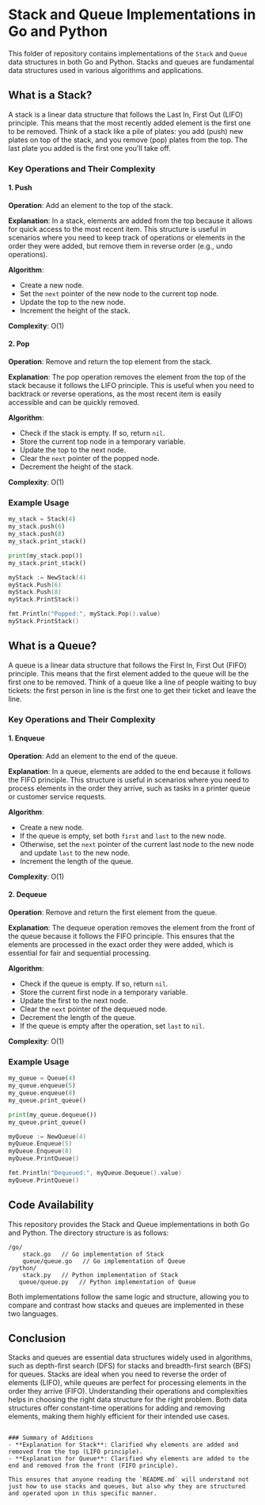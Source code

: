# Stack and Queue Implementations in Go and Python

This folder of repository contains implementations of the `Stack` and `Queue` data structures in both Go and Python. Stacks and queues are fundamental data structures used in various algorithms and applications.

## What is a Stack?

A stack is a linear data structure that follows the Last In, First Out (LIFO) principle. This means that the most recently added element is the first one to be removed. Think of a stack like a pile of plates: you add (push) new plates on top of the stack, and you remove (pop) plates from the top. The last plate you added is the first one you'll take off.

### Key Operations and Their Complexity

#### 1. Push

**Operation**: Add an element to the top of the stack.

**Explanation**: In a stack, elements are added from the top because it allows for quick access to the most recent item. This structure is useful in scenarios where you need to keep track of operations or elements in the order they were added, but remove them in reverse order (e.g., undo operations).

**Algorithm**:
- Create a new node.
- Set the `next` pointer of the new node to the current top node.
- Update the top to the new node.
- Increment the height of the stack.

**Complexity**: O(1)

#### 2. Pop

**Operation**: Remove and return the top element from the stack.

**Explanation**: The pop operation removes the element from the top of the stack because it follows the LIFO principle. This is useful when you need to backtrack or reverse operations, as the most recent item is easily accessible and can be quickly removed.

**Algorithm**:
- Check if the stack is empty. If so, return `nil`.
- Store the current top node in a temporary variable.
- Update the top to the next node.
- Clear the `next` pointer of the popped node.
- Decrement the height of the stack.

**Complexity**: O(1)

### Example Usage

```python
my_stack = Stack(4)
my_stack.push(6)
my_stack.push(8)
my_stack.print_stack()

print(my_stack.pop())
my_stack.print_stack()
```

```go
myStack := NewStack(4)
myStack.Push(6)
myStack.Push(8)
myStack.PrintStack()

fmt.Println("Popped:", myStack.Pop().value)
myStack.PrintStack()
```

## What is a Queue?

A queue is a linear data structure that follows the First In, First Out (FIFO) principle. This means that the first element added to the queue will be the first one to be removed. Think of a queue like a line of people waiting to buy tickets: the first person in line is the first one to get their ticket and leave the line.

### Key Operations and Their Complexity

#### 1. Enqueue

**Operation**: Add an element to the end of the queue.

**Explanation**: In a queue, elements are added to the end because it follows the FIFO principle. This structure is useful in scenarios where you need to process elements in the order they arrive, such as tasks in a printer queue or customer service requests.

**Algorithm**:
- Create a new node.
- If the queue is empty, set both `first` and `last` to the new node.
- Otherwise, set the `next` pointer of the current last node to the new node and update `last` to the new node.
- Increment the length of the queue.

**Complexity**: O(1)

#### 2. Dequeue

**Operation**: Remove and return the first element from the queue.

**Explanation**: The dequeue operation removes the element from the front of the queue because it follows the FIFO principle. This ensures that the elements are processed in the exact order they were added, which is essential for fair and sequential processing.

**Algorithm**:
- Check if the queue is empty. If so, return `nil`.
- Store the current first node in a temporary variable.
- Update the first to the next node.
- Clear the `next` pointer of the dequeued node.
- Decrement the length of the queue.
- If the queue is empty after the operation, set `last` to `nil`.

**Complexity**: O(1)

### Example Usage

```python
my_queue = Queue(4)
my_queue.enqueue(5)
my_queue.enqueue(8)
my_queue.print_queue()

print(my_queue.dequeue())
my_queue.print_queue()
```

```go
myQueue := NewQueue(4)
myQueue.Enqueue(5)
myQueue.Enqueue(8)
myQueue.PrintQueue()

fmt.Println("Dequeued:", myQueue.Dequeue().value)
myQueue.PrintQueue()
```

## Code Availability

This repository provides the Stack and Queue implementations in both Go and Python. The directory structure is as follows:

```
/go/
    stack.go   // Go implementation of Stack
    queue/queue.go   // Go implementation of Queue
/python/
    stack.py   // Python implementation of Stack
   queue/queue.py   // Python implementation of Queue
```

Both implementations follow the same logic and structure, allowing you to compare and contrast how stacks and queues are implemented in these two languages.

## Conclusion

Stacks and queues are essential data structures widely used in algorithms, such as depth-first search (DFS) for stacks and breadth-first search (BFS) for queues. Stacks are ideal when you need to reverse the order of elements (LIFO), while queues are perfect for processing elements in the order they arrive (FIFO). Understanding their operations and complexities helps in choosing the right data structure for the right problem. Both data structures offer constant-time operations for adding and removing elements, making them highly efficient for their intended use cases.
```

### Summary of Additions
- **Explanation for Stack**: Clarified why elements are added and removed from the top (LIFO principle).
- **Explanation for Queue**: Clarified why elements are added to the end and removed from the front (FIFO principle).

This ensures that anyone reading the `README.md` will understand not just how to use stacks and queues, but also why they are structured and operated upon in this specific manner.